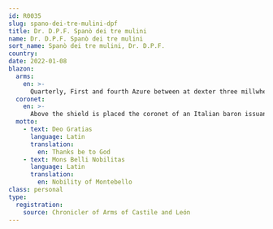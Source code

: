 ```yaml
---
id: R0035
slug: spano-dei-tre-mulini-dpf
title: Dr. D.P.F. Spanò dei tre mulini
name: Dr. D.P.F. Spanò dei tre mulini
sort_name: Spanò dei tre mulini, Dr. D.P.F.
country: 
date: 2022-01-08
blazon:
  arms:
    en: >-
      Quarterly, First and fourth Azure between at dexter three millwheels Argent (2,1) and at sinister a lion rampant Or in pale a palm tree eradicated and fructed of the last below in chief a crescent of the Second. (for SPANÒ DEI TRE MULINI). Second and third Azure upon a triple mount Vert a lion rampant Or marchionally crowned of the Same armed and langued Gules (for MAZZACUVA DI MONTEBELLO JONICO)
  coronet:
    en: >-
      Above the shield is placed the coronet of an Italian baron issuant from which is a helm befitting his degree with mantling at dexter Azure doubled Or and at sinister Azure doubled Argent and bearing for a crest upon a wreath Or and Azure a demi lion rampant Or.
  motto:
    - text: Deo Gratias
      language: Latin
      translation:
        en: Thanks be to God
    - text: Mons Belli Nobilitas
      language: Latin
      translation:
        en: Nobility of Montebello
class: personal
type:
  registration:
    source: Chronicler of Arms of Castile and León
---
```

